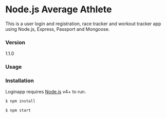 # Node.js Average Athlete

This is a user login and registration, race tracker and workout tracker app using Node.js, Express, Passport and Mongoose. 

### Version
1.1.0

### Usage


### Installation

Loginapp requires [Node.js](https://nodejs.org/) v4+ to run.

```sh
$ npm install
```

```sh
$ npm start
```